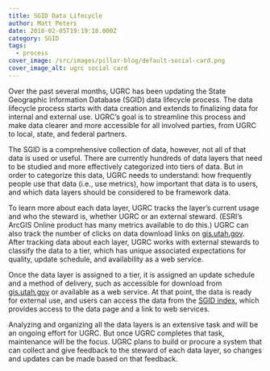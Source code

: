 ```yaml
---
title: SGID Data Lifecycle
author: Matt Peters
date: 2018-02-05T19:19:18.000Z
category: SGID
tags:
  - process
cover_image: /src/images/pillar-blog/default-social-card.png
cover_image_alt: ugrc social card
---
```


Over the past several months, UGRC has been updating the State Geographic Information Database (SGID) data lifecycle process. The data lifecycle process starts with data creation and extends to finalizing data for internal and external use. UGRC’s goal is to streamline this process and make data clearer and more accessible for all involved parties, from UGRC to local, state, and federal partners.

The SGID is a comprehensive collection of data, however, not all of that data is used or useful. There are currently hundreds of data layers that need to be studied and more effectively categorized into tiers of data. But in order to categorize this data, UGRC needs to understand: how frequently people use that data (i.e., use metrics), how important that data is to users, and which data layers should be considered to be framework data.

To learn more about each data layer, UGRC tracks the layer’s current usage and who the steward is, whether UGRC or an external steward. (ESRI’s ArcGIS Online product has many metrics available to do this.) UGRC can also track the number of clicks on data download links on [gis.utah.gov](/). After tracking data about each layer, UGRC works with external stewards to classify the data to a tier, which has unique associated expectations for quality, update schedule, and availability as a web service.

Once the data layer is assigned to a tier, it is assigned an update schedule and a method of delivery, such as accessible for download from [gis.utah.gov](/) or available as a web service. At that point, the data is ready for external use, and users can access the data from the [SGID index](/products/sgid/sgid-index/), which provides access to the data page and a link to web services.

Analyzing and organizing all the data layers is an extensive task and will be an ongoing effort for UGRC. But once UGRC completes that task, maintenance will be the focus. UGRC plans to build or procure a system that can collect and give feedback to the steward of each data layer, so changes and updates can be made based on that feedback.
